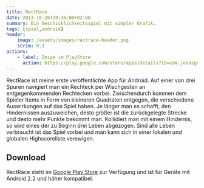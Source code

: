 ```yaml
---
title: RectRace
date: 2013-10-26T19:36:00+02:00
summary: Ein Geschicklichkeitsspiel mit simpler Grafik.
tags: [spiel,android]
header:
    image: /assets/images/rectrace-header.png
    scrim: 0.3
actions:
    - label: Zeige im PlayStore
      action: https://play.google.com/store/apps/details?id=com.jonasgerdes.rectrace
---
```


RectRace ist meine erste veröffentlichte App für Android. Auf einer von drei Spuren navigiert man ein Rechteck per Wischgesten an entgegenkommenden Rechtecken vorbei. Zwischendurch kommen dem Spieler Items in Form von kleineren Quadraten entgegen, die verschiedene Auswirkungen auf das Spiel haben. Je länger man es schafft, den Hindernissen auszuweichen, desto größer ist die zurückgelegte Strecke und desto mehr Punkte bekommt man. Kollidiert man mit einem Hindernis, so wird eines der zu Beginn drei Leben abgezogen. Sind alle Leben verbraucht ist das Spiel vorbei und man kann sich in einer lokalen und globalen Highscoreliste verewigen.

## Download
RectRace steht im [Google Play Store](https://play.google.com/store/apps/details?id=com.jonasgerdes.rectrace) zur Verfügung und ist für Geräte mit Android 2.2 und höher kompatibel.


